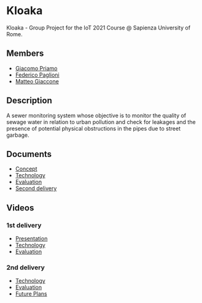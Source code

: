 # Kloaka
Kloaka - Group Project for the IoT 2021 Course @ Sapienza University of Rome.

## Members
* [Giacomo Priamo](https://www.linkedin.com/in/giacomo-p-b573b020b/)
* [Federico Paglioni](https://www.linkedin.com/in/paglioni/)
* [Matteo Giaccone](https://www.linkedin.com/in/giaccone)

## Description
A sewer monitoring system whose objective is to monitor the quality of sewage water  in relation to urban pollution and check for leakages and the presence of potential physical obstructions in the pipes due to street garbage. 

## Documents
* [Concept](./docs/Concept.md)
* [Technology](./docs/Technology.md)
* [Evaluation](./docs/Evaluation.md)
* [Second delivery](./docs/2nd_delivery.md)

## Videos 
### 1st delivery
* [Presentation](https://youtu.be/SEe99dUtCmw)
* [Technology](https://youtu.be/B3lonm8XUrQ)
* [Evaluation](https://youtu.be/adElgG_bEdw)
### 2nd delivery
* [Technology](https://www.youtube.com/watch?v=LwOqawY4xDM)
* [Evaluation](https://youtu.be/WKKEutESwt0)
* [Future Plans](https://youtu.be/NFSLwjiqagY)